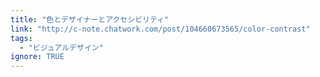 ```yaml
---
title: "色とデザイナーとアクセシビリティ"
link: "http://c-note.chatwork.com/post/104660673565/color-contrast"
tags:
  - "ビジュアルデザイン"
ignore: TRUE
---
```

